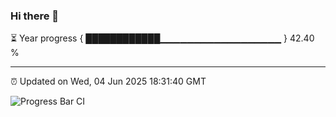 ### Hi there 👋

⏳ Year progress { ████████████▁▁▁▁▁▁▁▁▁▁▁▁▁▁▁▁▁▁ } 42.40 %

---

⏰ Updated on Wed, 04 Jun 2025 18:31:40 GMT

![Progress Bar CI](https://github.com/liununu/liununu/workflows/Progress%20Bar%20CI/badge.svg)
